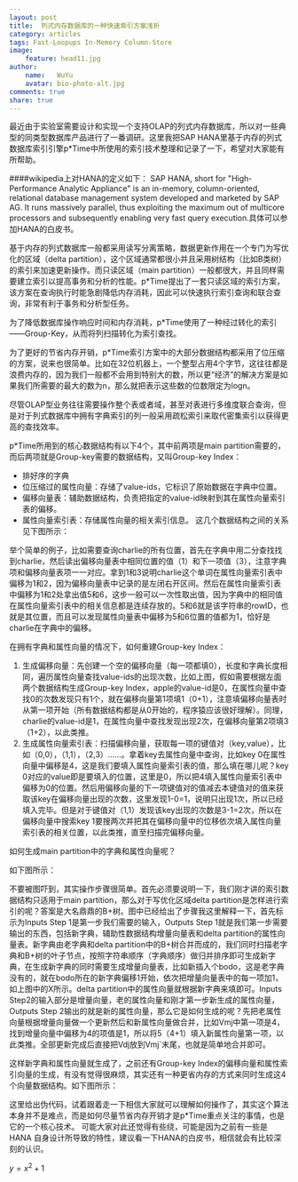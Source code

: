 ```yaml
---
layout: post
title:  列式内存数据库的一种快速索引方案浅析
category: articles
tags: Fast-Loopups In-Memory Column-Store
image:
    feature: head11.jpg
author:
    name:   WuYu
    avatar: bio-photo-alt.jpg
comments: true
share: true
---
```


<script type="text/javascript" src="http://cdn.mathjax.org/mathjax/latest/MathJax.js?config=default"></script>

最近由于实验室需要设计和实现一个支持OLAP的列式内存数据库，所以对一些典型的同类型数据库产品进行了一番调研。这里我把SAP HANA里基于内存的列式数据库索引引擎p*Time中所使用的索引技术整理和记录了一下，希望对大家能有所帮助。

####wikipedia上对HANA的定义如下：
SAP HANA, short for "High-Performance Analytic Appliance" is an in-memory, column-oriented, relational database management system developed and marketed by SAP AG. It runs massively parallel, thus exploiting the maximum out of multicore processors and subsequently enabling very fast query execution.具体可以参加HANA的白皮书。

基于内存的列式数据库一般都采用读写分离策略，数据更新作用在一个专门为写优化的区域（delta partition），这个区域通常都很小并且采用树结构（比如B类树）的索引来加速更新操作。而只读区域（main partition）一般都很大，并且同样需要建立索引以提高事务和分析的性能。p*Time提出了一套只读区域的索引方案，该方案在查询执行时能急剧降低内存消耗，因此可以快速执行索引查询和联合查询，非常有利于事务和分析型任务。

为了降低数据库操作响应时间和内存消耗，p*Time使用了一种经过转化的索引——Group-Key，从而将列扫描转化为索引查找。

为了更好的节省内存开销，p*Time索引方案中的大部分数据结构都采用了位压缩的方案，说来也很简单。比如在32位机器上，一个整型占用4个字节，这往往都是浪费内存的，因为我们一般都不会用到特别大的数，所以更“经济”的解决方案是如果我们所需要的最大的数为n，那么就把表示这些数的位数限定为logn。

尽管OLAP型业务往往需要操作整个表或者域，甚至对表进行多维度联合查询，但是对于列式数据库中拥有字典索引的列一般采用疏松索引来取代密集索引以获得更高的查找效率。

p*Time所用到的核心数据结构有以下4个，其中前两项是main partition需要的，而后两项就是Group-key需要的数据结构，又叫Group-key Index：
- 排好序的字典
- 位压缩过的属性向量：存储了value-ids，它标识了原始数据在字典中位置。
- 偏移向量表：辅助数据结构，负责把指定的value-id映射到其在属性向量索引表的偏移。
- 属性向量索引表：存储属性向量的相关索引信息。
这几个数据结构之间的关系见下图所示：


举个简单的例子，比如需要查询charlie的所有位置，首先在字典中用二分查找找到charlie，然后读出偏移向量表中相同位置的值（1）和下一项值（3），注意字典项和偏移向量表项一一对应。拿到1和3说明charlie这个单词在属性向量索引表中偏移为1和2，因为偏移向量表中记录的是左闭右开区间。然后在属性向量索引表中偏移为1和2处拿出值5和6，这步一般可以一次性取出值，因为字典中的相同值在属性向量索引表中的相关信息都是连续存放的。5和6就是该字符串的rowID，也就是其位置，而且可以发现属性向量表中偏移为5和6位置的值都为1，恰好是charlie在字典中的偏移。

在拥有字典和属性向量的情况下，如何重建Group-key Index：
1. 生成偏移向量：先创建一个空的偏移向量（每一项都填0），长度和字典长度相同，遍历属性向量查找value-ids的出现次数，比如上图，假如需要根据左面两个数据结构生成Group-key Index，apple的value-id是0，在属性向量中查找0的次数发现只有1个，就在偏移向量第1项填1（0+1），注意填偏移向量表时从第一项开始（所有数据结构都是从0开始的，程序猿应该很好理解）。同理，charlie的value-id是1，在属性向量中查找发现出现2次，在偏移向量第2项填3（1+2），以此类推。
2. 生成属性向量索引表：扫描偏移向量，获取每一项的键值对（key,value），比如（0,0），（1,1），（2,3）......。拿着key去属性向量中查询，比如key 0在属性向量中偏移是4，这是我们要填入属性向量索引表的值，那么填在哪儿呢？key 0对应的value即是要填入的位置，这里是0，所以把4填入属性向量索引表中偏移为0的位置。然后用偏移向量的下一项键值对的值减去本键值对的值来获取该key在偏移向量出现的次数，这里发现1-0=1，说明只出现1次，所以已经填入完毕。但是对于键值对（1,1）发现该key出现的次数是3-1=2次，所以在偏移向量中搜索key 1要搜两次并把其在偏移向量中的位移依次填入属性向量索引表的相关位置，以此类推，直至扫描完偏移向量。

如何生成main partition中的字典和属性向量呢？

如下图所示：

不要被图吓到，其实操作步骤很简单。首先必须要说明一下，我们刚才讲的索引数据结构只适用于main partition，那么对于写优化区域delta partition是怎样进行索引的呢？答案是大名鼎鼎的B+树。图中已经给出了步骤我这里解释一下，首先标示为Inputs Step 1是第一步我们需要的输入，Outputs Step 1就是我们第一步需要输出的东西，包括新字典，辅助性数据结构增量向量表和delta partition的属性向量表。新字典由老字典和delta partition中的B+树合并而成的，我们同时扫描老字典和B+树的叶子节点，按照字符串顺序（字典顺序）做归并排序即可生成新字典，在生成新字典的同时需要生成增量向量表，比如新插入个bodo，这是老字典没有的，就在bodo所在的新字典偏移1开始，依次把增量向量表中的每一项加1，如上图中的X所示。delta partition中的属性向量就根据新字典来填即可。Inputs Step2的输入部分是增量向量，老的属性向量和刚才第一步新生成的属性向量，Outputs Step 2输出的就是新的属性向量，那么它是如何生成的呢？先把老属性向量根据增量向量做一个更新然后和新属性向量做合并，比如Vmj中第一项是4，找到增量向量中偏移为4的项值是1，所以将5（4+1）填入新属性向量第一项，以此类推。全部更新完成后直接把Vdj放到Vmj`末尾，也就是简单地合并即可。

这样新字典和属性向量就生成了，之前还有Group-key Index的偏移向量和属性索引向量的生成，有没有觉得很麻烦，其实还有一种更省内存的方式来同时生成这4个向量数据结构。如下图所示：

这里给出伪代码，试着跟着走一下相信大家就可以理解如何操作了，其实这个算法本身并不是难点，而是如何尽量节省内存开销才是p*Time重点关注的事情，也是它的一个核心技术。
可能大家对此还觉得有些绕，可能是因为之前有一些是HANA 自身设计所导致的特性，建议看一下HANA的白皮书，相信就会有比较深刻的认识。

$y = x^2 +1$
